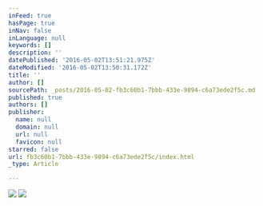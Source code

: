 ```yaml
---
inFeed: true
hasPage: true
inNav: false
inLanguage: null
keywords: []
description: ''
datePublished: '2016-05-02T13:51:21.975Z'
dateModified: '2016-05-02T13:50:31.172Z'
title: ''
author: []
sourcePath: _posts/2016-05-02-fb3c60b1-7bbb-433e-9894-c6a73ede2f5c.md
published: true
authors: []
publisher:
  name: null
  domain: null
  url: null
  favicon: null
starred: false
url: fb3c60b1-7bbb-433e-9894-c6a73ede2f5c/index.html
_type: Article

---
```

![](https://the-grid-user-content.s3-us-west-2.amazonaws.com/3d304d2b-f842-4c4e-8e94-81a387545ee3.gif)
![](https://the-grid-user-content.s3-us-west-2.amazonaws.com/f2cd99e7-0846-4788-92e6-34a3ff07c37b.gif)